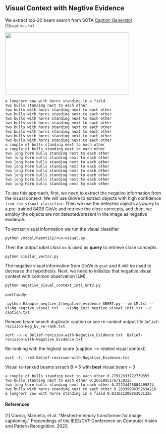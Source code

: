 ## Visual Context with Negtive Evidence

We extract top-20 beam search from SOTA [Caption Generator](https://github.com/aimagelab/meshed-memory-transformer)  [1]``caption.txt``


<img align="center" width="400" height="200" src="COCO_val2014_000000235692.jpg">


````
a longhorn cow with horns standing in a field
two bulls standing next to each other	 
two bulls with horns standing next to each other	 
two bulls with horns standing next to each other	 
two bulls with horns standing next to each other	 
two bulls with horns standing next to each other	 
two bulls with horns standing next to each other	 
two bulls with horns standing next to each other	 
two bulls with horns standing next to each other	 
two bulls with horns standing next to each other	 
a couple of bulls standing next to each other	 
a couple of bulls standing next to each other	 
two long horn bulls standing next to each other	 
two long horn bulls standing next to each other	 
two long horn bulls standing next to each other	 
two long horn bulls standing next to each other
two long horn bulls standing next to each other	
two long horn bulls standing next to each other
two long horn bulls standing next to each other
two long horn bulls standing next to each other
```` 


To use this approach, first, we need to extract the negative information from the visual context. We will use GloVe to extract objects with high confidence ``from the visual classifier``. Then we use the detected objects as _query_ to a pre-trained 840B GloVe and retrieve the close concepts, and then, we employ the objects are not detected/present in the image as negative evidence.


To extract visual information we run the visual classifier  
```
python /model/Resnt152/run-visual.py 
``` 
Then the output _label class_ ``ox`` is used as **query** to retrieve close concepts. 

```  
python similar_vector.py
``` 

The negative visual information from GloVe is ``goat`` and  it will be used to decrease the hypothesis. Next, we need to initialize that negative visual context with common observation (LM) 

``` 
python negative_visual_context_inti_GPT2.py
```

and finally 
``` 
 python Example_negtive_2/negative_evidence_SBERT.py --lm LM.txt --visNg negtive_visual.txt  --visNg_init negtive_visual_init.txt --c caption.txt
```

Remove beam search duplicate caption or see re-ranked output file ``Belief-revision-Neg_Ev_re-rank.txt`` 
```
sort -u -o Belief-revision-with-Negative_Evidence.txt  Belief-revision-with-Negative_Evidence.txt
```
Re-ranking with the highest score (caption --> related visual context)
```
sort -t, -rk3 Belief-revision-with-Negative_Evidence.txt
```


Visual re-ranked beams serach  B = 5 with **best** visual beam = 3 

``` 
a couple of bulls standing next to each other 0.27912633722739355
two bulls standing next to each other 0.26619051767139323
two long horn bulls standing next to each other 0.22234478804409874
two bulls with horns standing next to each other 0.20839996352634216
a longhorn cow with horns standing in a field 0.033621208853031326
```

#### References
[1] Cornia, Marcella, et al. "Meshed-memory transformer for image captioning." Proceedings of the IEEE/CVF Conference on Computer Vision and Pattern Recognition. 2020.
